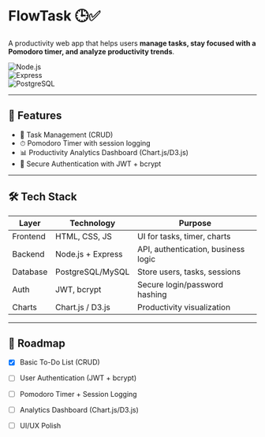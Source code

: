 # FlowTask 🕒✅  
A productivity web app that helps users **manage tasks, stay focused with a Pomodoro timer, and analyze productivity trends**.  

![Node.js](https://img.shields.io/badge/Node.js-18.x-green?logo=node.js)  
![Express](https://img.shields.io/badge/Express.js-Backend-blue?logo=express)  
![PostgreSQL](https://img.shields.io/badge/PostgreSQL-DB-informational?logo=postgresql)  

---

## 🚀 Features
- 📝 Task Management (CRUD)  
- ⏱ Pomodoro Timer with session logging  
- 📊 Productivity Analytics Dashboard (Chart.js/D3.js)  
- 🔐 Secure Authentication with JWT + bcrypt  

---

## 🛠 Tech Stack
| Layer         | Technology                        | Purpose                              |
|---------------|----------------------------------|--------------------------------------|
| Frontend      | HTML, CSS, JS    | UI for tasks, timer, charts          |
| Backend       | Node.js + Express                | API, authentication, business logic  |
| Database      | PostgreSQL/MySQL                 | Store users, tasks, sessions         |
| Auth          | JWT, bcrypt                      | Secure login/password hashing        |
| Charts        | Chart.js / D3.js                 | Productivity visualization           |

---

## 📌 Roadmap
- [x] Basic To-Do List (CRUD)  
- [ ] User Authentication (JWT + bcrypt)  
- [ ] Pomodoro Timer + Session Logging  
- [ ] Analytics Dashboard (Chart.js/D3.js)  
- [ ] UI/UX Polish 





